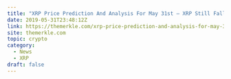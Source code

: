 ```yaml
---
title: "XRP Price Prediction And Analysis For May 31st – XRP Still Falling"
date: 2019-05-31T23:48:12Z
link: https://themerkle.com/xrp-price-prediction-and-analysis-for-may-31st-xrp-still-falling/?utm_medium=RSS&utm_source=hune
site: themerkle.com
topic: crypto
category:
  - News
  - XRP
draft: false
---
```

